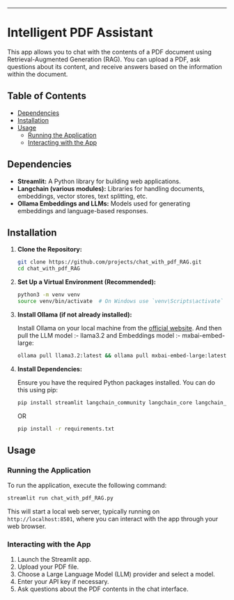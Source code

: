 
---

# Intelligent PDF Assistant

This app allows you to chat with the contents of a PDF document using Retrieval-Augmented Generation (RAG). You can upload a PDF, ask questions about its content, and receive answers based on the information within the document.

## Table of Contents

- [Dependencies](#dependencies)
- [Installation](#installation)
- [Usage](#usage)
  - [Running the Application](#running-the-application)
  - [Interacting with the App](#interacting-with-the-app)

## Dependencies

- **Streamlit:** A Python library for building web applications.
- **Langchain (various modules):** Libraries for handling documents, embeddings, vector stores, text splitting, etc.
- **Ollama Embeddings and LLMs:** Models used for generating embeddings and language-based responses.

## Installation

1. **Clone the Repository:**

   ```bash
   git clone https://github.com/projects/chat_with_pdf_RAG.git
   cd chat_with_pdf_RAG
   ```

2. **Set Up a Virtual Environment (Recommended):**

   ```bash
   python3 -m venv venv
   source venv/bin/activate  # On Windows use `venv\Scripts\activate`
   ```

3. **Install Ollama (if not already installed):**

   Install Ollama on your local machine from the [official website](https://ollama.com/). And then pull the LLM model :- llama3.2 and Embeddings model :- mxbai-embed-large:

   ```bash
   ollama pull llama3.2:latest && ollama pull mxbai-embed-large:latest
   ```

4. **Install Dependencies:**

   Ensure you have the required Python packages installed. You can do this using pip:

   ```bash
   pip install streamlit langchain_community langchain_core langchain_experimental langchain_ollama pdfplumber
   ```

   OR

   ```bash
   pip install -r requirements.txt
   ```

## Usage

### Running the Application

To run the application, execute the following command:

```bash
streamlit run chat_with_pdf_RAG.py
```

This will start a local web server, typically running on `http://localhost:8501`, where you can interact with the app through your web browser.

### Interacting with the App

1. Launch the Streamlit app.
2. Upload your PDF file.
3. Choose a Large Language Model (LLM) provider and select a model.
4. Enter your API key if necessary.
5. Ask questions about the PDF contents in the chat interface.
